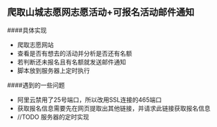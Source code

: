 爬取山城志愿网志愿活动+可报名活动邮件通知
-------------------------------

####具体实现
* 爬取志愿网站
* 查看是否有想去的活动并分析是否还有名额
* 若判断还未报名且有名额就发送邮件通知
* 脚本放到服务器上定时执行

####遇到的一些问题
* 阿里云禁用了25号端口，所以改用SSL连接的465端口
* 获取报名信息需要先在网页提取出其他链接，并请求此链接获取报名信息
* //TODO 服务器的定时实现
